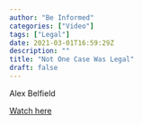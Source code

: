```yaml
---
author: "Be Informed"
categories: ["Video"]
tags: ["Legal"]
date: 2021-03-01T16:59:29Z
description: ""
title: "Not One Case Was Legal"
draft: false
---
```


Alex Belfield  

[Watch here](https://youtu.be/xaQqD6G6LLQ)